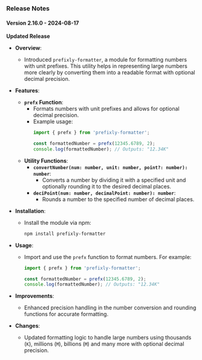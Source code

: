 ### Release Notes

#### Version 2.16.0 - 2024-08-17

**Updated Release**

- **Overview**:
  - Introduced `prefixly-formatter`, a module for formatting numbers with unit prefixes. This utility helps in representing large numbers more clearly by converting them into a readable format with optional decimal precision.

- **Features**:
  - **`prefx` Function**:
    - Formats numbers with unit prefixes and allows for optional decimal precision.
    - Example usage:
      ```typescript
      import { prefx } from 'prefixly-formatter';

      const formattedNumber = prefx(12345.6789, 2);
      console.log(formattedNumber); // Outputs: "12.34K"
      ```
  - **Utility Functions**:
    - **`convertNumber(num: number, unit: number, point?: number): number`**:
      - Converts a number by dividing it with a specified unit and optionally rounding it to the desired decimal places.
    - **`deciPoint(num: number, decimalPoint: number): number`**:
      - Rounds a number to the specified number of decimal places.

- **Installation**:
  - Install the module via npm:
    ```bash
    npm install prefixly-formatter
    ```

- **Usage**:
  - Import and use the `prefx` function to format numbers. For example:
    ```typescript
    import { prefx } from 'prefixly-formatter';

    const formattedNumber = prefx(12345.6789, 2);
    console.log(formattedNumber); // Outputs: "12.34K"
    ```

- **Improvements**:
  - Enhanced precision handling in the number conversion and rounding functions for accurate formatting.

- **Changes**:
  - Updated formatting logic to handle large numbers using thousands (`K`), millions (`M`), billions (`M`) and many more with optional decimal precision.
